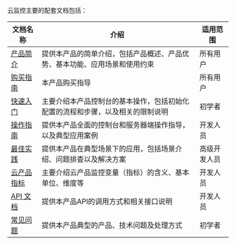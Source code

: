 云监控主要的配套文档包括：

| 文档名称   | 介绍                                                         | 适用范围     |
| ---------- | ------------------------------------------------------------ | ------------ |
| [产品简介](https://cloud.tencent.com/document/product/248/13466)   | 提供本产品的简单介绍，包括产品概述、产品优势、基本功能、应用场景和使用约束 | 所有用户     |
| [购买指南](https://cloud.tencent.com/document/product/248/18728)   | 本产品购买指导                                               | 所有用户     |
| [快速入门 ](https://cloud.tencent.com/document/product/248/42446)  | 主要介绍本产品控制台的基本操作，包括初始化配置的流程和步骤，以及相关的限制说明 | 初学者       |
| [操作指南](https://tcloud-doc.isd.com/document/product/248/6212)   | 提供本产品全面的控制台和服务器端操作指导，以及典型应用案例 | 开发人员     |
| [最佳实践](https://cloud.tencent.com/document/product/248/13522)   | 提供本产品在典型场景下的应用，包括场景介绍、问题排查以及解决方案 | 高级开发人员 |
| [云产品指标](https://cloud.tencent.com/document/product/248/6843) | 主要介绍云产品监控变量（指标）的含义、基本单位、维度等       | 开发人员     |
| [API 文档](https://cloud.tencent.com/document/product/248/30342)    | 提供本产品API的调用方式和相关接口说明                        | 开发人员     |
| [常见问题](https://cloud.tencent.com/document/product/248/2274)   | 提供本产品典型的产品、技术问题及处理方式                     | 初学者       |
